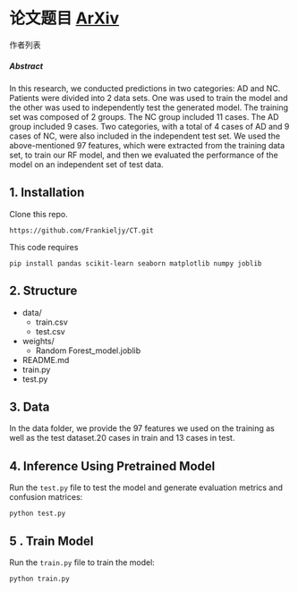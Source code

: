 # 论文题目 [ArXiv]()

作者列表

##### **Abstract**

In this research, we conducted predictions in two categories: AD and NC. Patients were divided into 2 data sets. One was used to train the model and the other was used to independently test the generated model. The training set was composed of 2 groups. The NC group included 11 cases. The AD group included 9 cases. Two categories, with a total of 4 cases of AD and 9 cases of NC, were also included in the independent test set. We used the above-mentioned 97 features, which were extracted from the training data set, to train our RF model, and then we evaluated the performance of the model on an independent set of test data. 



## 1. Installation

Clone this repo.

`https://github.com/Frankieljy/CT.git`

This code requires 

 `pip install pandas scikit-learn seaborn matplotlib numpy joblib`

## 2. Structure

- data/
  - train.csv
  - test.csv
- weights/
  - Random Forest_model.joblib
- README.md
- train.py
- test.py

## 3. Data

 In the data folder, we provide the 97 features we used on the training as well as the test dataset.20 cases in train and 13 cases in test.



## 4. Inference Using Pretrained Model

Run the `test.py` file to test the model and generate evaluation metrics and confusion matrices:

`python test.py`



## 5 . Train Model

Run the `train.py` file to train the model:

`python train.py`



